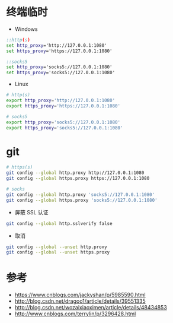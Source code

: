 # 终端临时
- Windows
``` cmd
::http(s)
set http_proxy='http://127.0.0.1:1080'
set https_proxy='https://127.0.0.1:1080'

::socks5
set http_proxy='socks5://127.0.0.1:1080'
set https_proxy='socks5://127.0.0.1:1080'
```

- Linux
``` bash
# http(s)
export http_proxy='http://127.0.0.1:1080'
export https_proxy='https://127.0.0.1:1080'

# socks5
export http_proxy='socks5://127.0.0.1:1080'
export https_proxy='socks5://127.0.0.1:1080'
```

# git
``` bash
# https(s)
git config --global http.proxy http://127.0.0.1:1080
git config --global https.proxy https://127.0.0.1:1080

# socks
git config --global http.proxy 'socks5://127.0.0.1:1080'
git config --global https.proxy 'socks5://127.0.0.1:1080'
```

- 屏蔽 SSL 认证
``` bash
git config --global http.sslverify false
```

- 取消
``` bash
git config --global --unset http.proxy
git config --global --unset https.proxy
```

# 参考
- https://www.cnblogs.com/jackyshan/p/5985590.html
- http://blog.csdn.net/dragoo1/article/details/39551335
- http://blog.csdn.net/wozaixiaoximen/article/details/48434853
- http://www.cnblogs.com/terrylin/p/3296428.html
